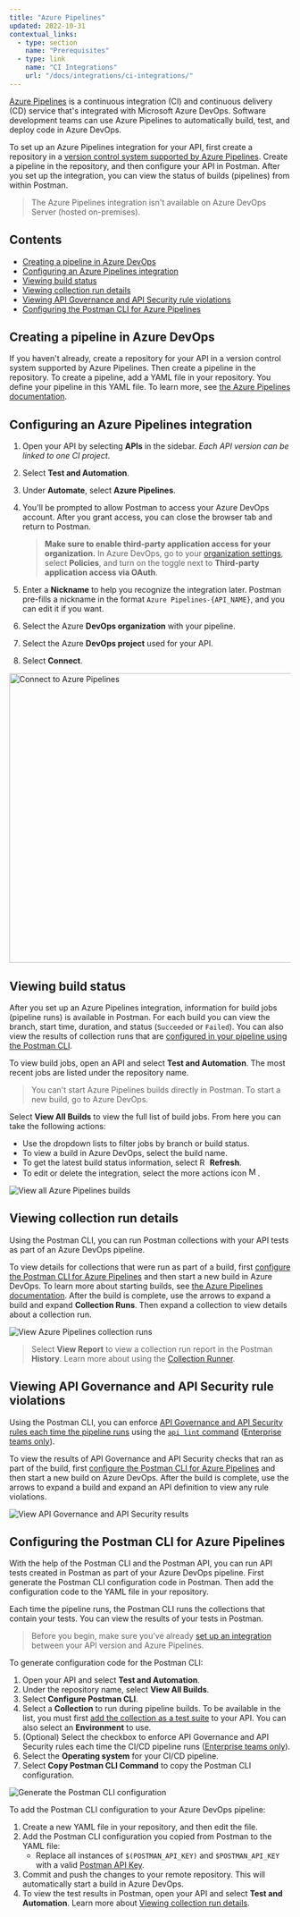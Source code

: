 ```yaml
---
title: "Azure Pipelines"
updated: 2022-10-31
contextual_links:
  - type: section
    name: "Prerequisites"
  - type: link
    name: "CI Integrations"
    url: "/docs/integrations/ci-integrations/"
---
```


[Azure Pipelines](https://azure.microsoft.com/en-us/services/devops/pipelines/) is a continuous integration (CI) and continuous delivery (CD) service that's integrated with Microsoft Azure DevOps. Software development teams can use Azure Pipelines to automatically build, test, and deploy code in Azure DevOps.

To set up an Azure Pipelines integration for your API, first create a repository in a [version control system supported by Azure Pipelines](https://docs.microsoft.com/en-us/azure/devops/pipelines/repos/). Create a pipeline in the repository, and then configure your API in Postman. After you set up the integration, you can view the status of builds (pipelines) from within Postman.

> The Azure Pipelines integration isn't available on Azure DevOps Server (hosted on-premises).

## Contents

* [Creating a pipeline in Azure DevOps](#creating-a-pipeline-in-azure-devops)
* [Configuring an Azure Pipelines integration](#configuring-an-azure-pipelines-integration)
* [Viewing build status](#viewing-build-status)
* [Viewing collection run details](#viewing-collection-run-details)
* [Viewing API Governance and API Security rule violations](#viewing-api-governance-and-api-security-rule-violations)
* [Configuring the Postman CLI for Azure Pipelines](#configuring-the-postman-cli-for-azure-pipelines)

## Creating a pipeline in Azure DevOps

If you haven't already, create a repository for your API in a version control system supported by Azure Pipelines. Then create a pipeline in the repository. To create a pipeline, add a YAML file in your repository. You define your pipeline in this YAML file. To learn more, see [the Azure Pipelines documentation](https://docs.microsoft.com/en-us/azure/devops/pipelines/get-started/pipelines-get-started).

## Configuring an Azure Pipelines integration

1. Open your API by selecting **APIs** in the sidebar. *Each API version can be linked to one CI project*.
1. Select **Test and Automation**.
1. Under **Automate**, select **Azure Pipelines**.
1. You'll be prompted to allow Postman to access your Azure DevOps account. After you grant access, you can close the browser tab and return to Postman.

    > **Make sure to enable third-party application access for your organization.** In Azure DevOps, go to your [organization settings](https://docs.microsoft.com/en-us/azure/devops/organizations/accounts/change-application-access-policies?view=azure-devops), select **Policies**, and turn on the toggle next to **Third-party application access via OAuth**.

1. Enter a **Nickname** to help you recognize the integration later. Postman pre-fills a nickname in the format `Azure Pipelines-{API_NAME}`, and you can edit it if you want.
1. Select the Azure **DevOps organization** with your pipeline.
1. Select the Azure **DevOps project** used for your API.
1. Select **Connect**.

<img alt="Connect to Azure Pipelines" src="https://assets.postman.com/postman-docs/v10/azure-pipelines-connect-project-v10.jpg" width="518px">

## Viewing build status

After you set up an Azure Pipelines integration, information for build jobs (pipeline runs) is available in Postman. For each build you can view the branch, start time, duration, and status (`Succeeded` or `Failed`). You can also view the results of collection runs that are [configured in your pipeline using the Postman CLI](#viewing-collection-run-details).

To view build jobs, open an API and select **Test and Automation**. The most recent jobs are listed under the repository name.

> You can't start Azure Pipelines builds directly in Postman. To start a new build, go to Azure DevOps.

Select **View All Builds** to view the full list of build jobs. From here you can take the following actions:

* Use the dropdown lists to filter jobs by branch or build status.
* To view a build in Azure DevOps, select the build name.
* To get the latest build status information, select <img alt="Refresh icon" src="https://assets.postman.com/postman-docs/icon-refresh-v9-5.jpg#icon" width="14px"> **Refresh**.
* To edit or delete the integration, select the more actions icon <img alt="More actions icon" src="https://assets.postman.com/postman-docs/icon-more-actions-v9.jpg#icon" width="16px">.

<img alt="View all Azure Pipelines builds" src="https://assets.postman.com/postman-docs/v10/azure-collection-runs-v10.jpg">

## Viewing collection run details

Using the Postman CLI, you can run Postman collections with your API tests as part of an Azure DevOps pipeline.

To view details for collections that were run as part of a build, first [configure the Postman CLI for Azure Pipelines](#configuring-the-postman-cli-for-azure-pipelines) and then start a new build in Azure DevOps. To learn more about starting builds, see [the Azure Pipelines documentation](https://docs.microsoft.com/en-us/azure/devops/pipelines/process/runs). After the build is complete, use the arrows to expand a build and expand **Collection Runs**. Then expand a collection to view details about a collection run.

<img alt="View Azure Pipelines collection runs" src="https://assets.postman.com/postman-docs/v10/azure-collection-runs-v10.jpg">

> Select **View Report** to view a collection run report in the Postman **History**. Learn more about using the [Collection Runner](/docs/running-collections/intro-to-collection-runs/).

## Viewing API Governance and API Security rule violations

Using the Postman CLI, you can enforce [API Governance and API Security rules each time the pipeline runs](/docs/api-governance/api-definition/api-definition-warnings/#tracking-governance-and-security-rule-violations-in-cicd) using the [`api lint` command](/docs/postman-cli/postman-cli-options/#governance-and-security) ([Enterprise teams only](https://www.postman.com/pricing/)).

To view the results of API Governance and API Security checks that ran as part of the build, first [configure the Postman CLI for Azure Pipelines](#configuring-the-postman-cli-for-azure-pipelines) and then start a new build on Azure DevOps. After the build is complete, use the arrows to expand a build and expand an API definition to view any rule violations.

<img alt="View API Governance and API Security results" src="https://assets.postman.com/postman-docs/v10/azure-api-governance-and-security-results-v10.jpg">

## Configuring the Postman CLI for Azure Pipelines

With the help of the Postman CLI and the Postman API, you can run API tests created in Postman as part of your Azure DevOps pipeline. First generate the Postman CLI configuration code in Postman. Then add the configuration code to the YAML file in your repository.

Each time the pipeline runs, the Postman CLI runs the collections that contain your tests. You can view the results of your tests in Postman.

> Before you begin, make sure you’ve already [set up an integration](#configuring-an-azure-pipelines-integration) between your API version and Azure Pipelines.

To generate configuration code for the Postman CLI:

1. Open your API and select **Test and Automation**.
1. Under the repository name, select **View All Builds**.
1. Select **Configure Postman CLI**.
1. Select a **Collection** to run during pipeline builds. To be available in the list, you must first [add the collection as a test suite](/docs/designing-and-developing-your-api/testing-an-api/#adding-tests) to your API. You can also select an **Environment** to use.
1. (Optional) Select the checkbox to enforce API Governance and API Security rules each time the CI/CD pipeline runs ([Enterprise teams only](https://www.postman.com/pricing/)).
1. Select the **Operating system** for your CI/CD pipeline.
1. Select **Copy Postman CLI Command** to copy the Postman CLI configuration.

<img alt="Generate the Postman CLI configuration" src="https://assets.postman.com/postman-docs/v10/generate-postman-cli-v10-3.jpg" />

To add the Postman CLI configuration to your Azure DevOps pipeline:

1. Create a new YAML file in your repository, and then edit the file.
1. Add the Postman CLI configuration you copied from Postman to the YAML file:
    * Replace all instances of `$(POSTMAN_API_KEY)` and `$POSTMAN_API_KEY` with a valid [Postman API Key](/docs/developer/intro-api/#generating-a-postman-api-key).
1. Commit and push the changes to your remote repository. This will automatically start a build in Azure DevOps.
1. To view the test results in Postman, open your API and select **Test and Automation**. Learn more about [Viewing collection run details](#viewing-collection-run-details).
